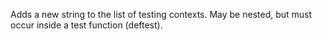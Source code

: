   Adds a new string to the list of testing contexts.  May be nested,
  but must occur inside a test function (deftest).